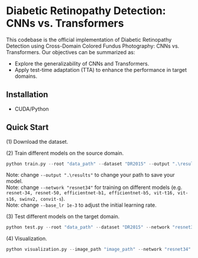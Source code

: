 # Diabetic Retinopathy Detection: CNNs vs. Transformers
This codebase is the official implementation of Diabetic Retinopathy Detection using Cross-Domain Colored Fundus Photography: CNNs vs. Transformers. Our objectives can be summarized as:
- Explore the generalizability of CNNs and Transformers.
- Apply test-time adaptation (TTA) to enhance the performance in target domains.
## Installation
- CUDA/Python
## Quick Start
(1) Download the dataset.

(2) Train different models on the source domain.
```python
python train.py --root "data_path" --dataset "DR2015" --output ".\results" --network "resnet34" --base_lr 1e-3 --batchsize 32 
```
Note: change `--output ".\results"` to change your path to save your model.  
Note: change `--network "resnet34"` for training on different models (e.g. `resnet-34, resnet-50, efficientnet-b1, efficientnet-b5, vit-t16, vit-s16, swinv2, convit-s`).  
Note: change `--base_lr 1e-3` to adjust the initial learning rate. 

(3) Test different models on the target domain.
```python
python test.py --root "data_path" --dataset "DR2015" --network "resnet34"  --algorithm "TTFA" --use_cuda True
```

(4) Visualization.
```python
python visualization.py --image_path "image_path" --network "resnet34" --use_cuda True
```
